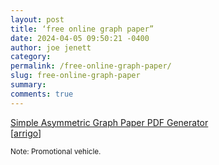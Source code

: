 ```yaml
---
layout: post
title: ‘free online graph paper”
date: 2024-04-05 09:50:21 -0400
author: joe jenett
category: 
permalink: /free-online-graph-paper/
slug: free-online-graph-paper
summary: 
comments: true
---
```

<a title="incompetech" href="https://incompetech.com/graphpaper/simpleasymmetric/">Simple Asymmetric Graph Paper PDF Generator</a><br>[<a href="https://pinboard.in/u:arrigo">arrigo</a>]

<small>Note: Promotional vehicle.</small>

<a href="https://brid.gy/publish/mastodon"></a>